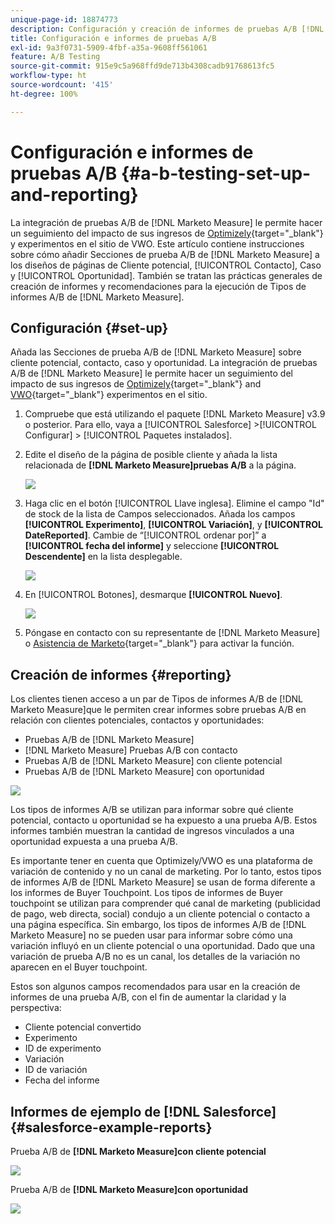 ```yaml
---
unique-page-id: 18874773
description: Configuración y creación de informes de pruebas A/B [!DNL Marketo Measure]
title: Configuración e informes de pruebas A/B
exl-id: 9a3f0731-5909-4fbf-a35a-9608ff561061
feature: A/B Testing
source-git-commit: 915e9c5a968ffd9de713b4308cadb91768613fc5
workflow-type: ht
source-wordcount: '415'
ht-degree: 100%

---
```


# Configuración e informes de pruebas A/B {#a-b-testing-set-up-and-reporting}

La integración de pruebas A/B de [!DNL Marketo Measure] le permite hacer un seguimiento del impacto de sus ingresos de [Optimizely](https://www.optimizely.com/){target="_blank"} y experimentos en el sitio de VWO. Este artículo contiene instrucciones sobre cómo añadir Secciones de prueba A/B de [!DNL Marketo Measure] a los diseños de páginas de Cliente potencial, [!UICONTROL Contacto], Caso y [!UICONTROL Oportunidad]. También se tratan las prácticas generales de creación de informes y recomendaciones para la ejecución de Tipos de informes A/B de [!DNL Marketo Measure].

## Configuración {#set-up}

Añada las Secciones de prueba A/B de [!DNL Marketo Measure] sobre cliente potencial, contacto, caso y oportunidad. La integración de pruebas A/B de [!DNL Marketo Measure] le permite hacer un seguimiento del impacto de sus ingresos de [Optimizely](https://www.optimizely.com/){target="_blank"} and [VWO](https://vwo.com/){target="_blank"} experimentos en el sitio.

1. Compruebe que está utilizando el paquete [!DNL Marketo Measure] v3.9 o posterior. Para ello, vaya a [!UICONTROL Salesforce] >[!UICONTROL Configurar] > [!UICONTROL Paquetes instalados].
1. Edite el diseño de la página de posible cliente y añada la lista relacionada de **[!DNL Marketo Measure]pruebas A/B** a la página.

   ![](assets/1.png)

1. Haga clic en el botón [!UICONTROL Llave inglesa]. Elimine el campo &quot;Id&quot; de stock de la lista de Campos seleccionados. Añada los campos **[!UICONTROL Experimento]**, **[!UICONTROL Variación]**, y **[!UICONTROL DateReported]**. Cambie de “[!UICONTROL ordenar por]” a **[!UICONTROL fecha del informe]** y seleccione **[!UICONTROL Descendente]** en la lista desplegable.

   ![](assets/2.png)

1. En [!UICONTROL Botones], desmarque **[!UICONTROL Nuevo]**.

   ![](assets/3.png)

1. Póngase en contacto con su representante de [!DNL Marketo Measure] o [Asistencia de Marketo](https://nation.marketo.com/t5/support/ct-p/Support){target="_blank"} para activar la función.

## Creación de informes {#reporting}

Los clientes tienen acceso a un par de Tipos de informes A/B de [!DNL Marketo Measure]que le permiten crear informes sobre pruebas A/B en relación con clientes potenciales, contactos y oportunidades:

* Pruebas A/B de [!DNL Marketo Measure]
* [!DNL Marketo Measure] Pruebas A/B con contacto
* Pruebas A/B de [!DNL Marketo Measure] con cliente potencial
* Pruebas A/B de [!DNL Marketo Measure] con oportunidad

![](assets/4.png)

Los tipos de informes A/B se utilizan para informar sobre qué cliente potencial, contacto u oportunidad se ha expuesto a una prueba A/B. Estos informes también muestran la cantidad de ingresos vinculados a una oportunidad expuesta a una prueba A/B.

Es importante tener en cuenta que Optimizely/VWO es una plataforma de variación de contenido y no un canal de marketing. Por lo tanto, estos tipos de informes A/B de [!DNL Marketo Measure] se usan de forma diferente a los informes de Buyer Touchpoint. Los tipos de informes de Buyer touchpoint se utilizan para comprender qué canal de marketing (publicidad de pago, web directa, social) condujo a un cliente potencial o contacto a una página específica. Sin embargo, los tipos de informes A/B de [!DNL Marketo Measure] no se pueden usar para informar sobre cómo una variación influyó en un cliente potencial o una oportunidad. Dado que una variación de prueba A/B no es un canal, los detalles de la variación no aparecen en el Buyer touchpoint.

Estos son algunos campos recomendados para usar en la creación de informes de una prueba A/B, con el fin de aumentar la claridad y la perspectiva:

* Cliente potencial convertido
* Experimento
* ID de experimento
* Variación
* ID de variación
* Fecha del informe

## Informes de ejemplo de [!DNL Salesforce] {#salesforce-example-reports}

Prueba A/B de **[!DNL Marketo Measure]con cliente potencial**

![](assets/5.png)

Prueba A/B de **[!DNL Marketo Measure]con oportunidad**

![](assets/6.png)
